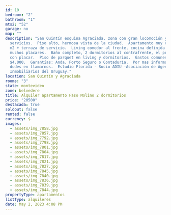 ```yaml
---
id: 10
bedroom: "2"
bathroom: "1"
mts2: "52"
garage: no
map: ""
description: "San Quintín esquina Agraciada, zona con gran locomoción y
  servicios.  Piso alto, hermosa vista de la ciudad.  Apartamento muy cómodo, 50
  m2 + terraza de servicio.  Living comedor al frente, cocina definida con
  muchos placares.  Baño completo, 2 dormitorios al contrafrente, el principal
  con placar.  Piso de parquet en living y dormitorios.  Gastos comunes:
  $4.000.  Garantías: Anda, Porto Seguro o Contaduría.  Por mas información no
  dudes en llamarnos.  Estudio Florida - Socio ADIU -Asociación de Agentes
  Inmobiliarios del Uruguay."
location: San Quintín y Agraciada
rooms: "3"
state: montevideo
zone: belvedere
title: Alquiler apartamento Paso Molino 2 dormitorios
price: "20500"
destacada: true
soldout: false
rented: false
currency: $
images:
  - assets/img_7858.jpg
  - assets/img_7857.jpg
  - assets/img_7792.jpg
  - assets/img_7798.jpg
  - assets/img_7801.jpg
  - assets/img_7804.jpg
  - assets/img_7817.jpg
  - assets/img_7821.jpg
  - assets/img_7827.jpg
  - assets/img_7845.jpg
  - assets/img_7840.jpg
  - assets/img_7836.jpg
  - assets/img_7839.jpg
  - assets/img_7844.jpg
propertyType: apartamentos
listType: alquileres
date: May 2, 2023 4:08 PM
---
```

